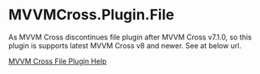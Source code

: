# MVVMCross.Plugin.File

As MVVM Cross discontinues file plugin after MVVM Cross v7.1.0, so this plugin is supports latest MVVM Cross v8 and newer.
See at below url.

[MVVM Cross File Plugin Help](https://www.mvvmcross.com/documentation/plugins/file)
